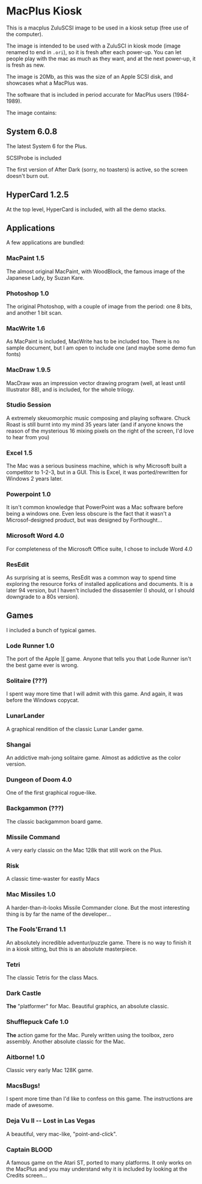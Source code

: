 # MacPlus Kiosk

This is a macplus ZuluSCSI image to be used in a kiosk setup (free use of the computer).

The image is intended to be used with a ZuluSCI in kiosk mode (image renamed to end in ``.ori``), so it is fresh after each power-up. You can let people play with the mac as much as they want, and at the next power-up, it is fresh as new.

The image is 20Mb, as this was the size of an Apple SCSI disk, and showcases what a MacPlus was.

The software that is included in period accurate for MacPlus users (1984-1989).

The image contains:

## System 6.0.8

The latest System 6 for the Plus.

SCSIProbe is included

The first version of After Dark (sorry, no toasters) is active, so the screen doesn't burn out.

## HyperCard 1.2.5

At the top level, HyperCard is included, with all the demo stacks.

## Applications

A few applications are bundled:

### MacPaint 1.5

The almost original MacPaint, with WoodBlock, the famous image of the Japanese Lady, by Suzan Kare.

### Photoshop 1.0

The original Photoshop, with a couple of image from the period: one 8 bits, and another 1 bit scan.

### MacWrite 1.6

As MacPaint is included, MacWrite has to be included too. There is no sample document, but I am open to include one (and maybe some demo fun fonts)

### MacDraw 1.9.5

MacDraw was an impression vector drawing program (well, at least until Illustrator 88), and is included, for the whole trilogy.

### Studio Session

A extremely skeuomorphic music composing and playing software. Chuck Roast is still burnt into my mind 35 years later (and if anyone knows the reason of the mysterious 16 mixing pixels on the right of the screen, I'd love to hear from you)

### Excel 1.5

The Mac was a serious business machine, which is why Microsoft built a competitor to 1-2-3, but in a GUI. This is Excel, it was ported/rewritten for Windows 2 years later.

### Powerpoint 1.0

It isn't common knowledge that PowerPoint was a Mac software before being a windows one. Even less obscure is the fact that it wasn't a Microsof-designed product, but was designed by Forthought...

### Microsoft Word 4.0

For completeness of the Microsoft Office suite, I chose to include Word 4.0

### ResEdit

As surprising at is seems, ResEdit was a common way to spend time exploring the resource forks of installed applications and documents. It is a later 94 version, but I haven't included the dissasemler (I should, or I should downgrade to a 80s version).

## Games

I included a bunch of typical games.

### Lode Runner 1.0

The port of the Apple ][ game. Anyone that tells you that Lode Runner isn't the best game ever is wrong.

### Solitaire (???)

I spent way more time that I will admit with this game. And again, it was before the Windows copycat.

### LunarLander

A graphical rendition of the classic Lunar Lander game.

### Shangai

An addictive mah-jong solitaire game. Almost as addictive as the color version.

### Dungeon of Doom 4.0

One of the first graphical rogue-like.

### Backgammon (???)

The classic backgammon board game.

### Missile Command

A very early classic on the Mac 128k that still work on the Plus.

### Risk

A classic time-waster for eastly Macs

### Mac Missiles 1.0

A harder-than-it-looks Missile Commander clone. But the most interesting thing is by far the name of the developer...

### The Fools'Errand 1.1

An absolutely incredible adventur/puzzle game. There is no way to finish it in a kiosk sitting, but this is an absolute masterpiece.

### Tetri

The classic Tetris for the class Macs.

### Dark Castle

**The** "platformer" for Mac. Beautiful graphics, an absolute classic.

### Shufflepuck Cafe 1.0

**The** action game for the Mac. Purely written using the toolbox, zero assembly. Another absolute classic for the Mac.

### Aitborne! 1.0

Classic very early Mac 128K game.

### MacsBugs!

I spent more time than I'd like to confess on this game. The instructions are made of awesome.

### Deja Vu II -- Lost in Las Vegas

A beautiful, very mac-like, "point-and-click".

### Captain BLOOD

A famous game on the Atari ST, ported to many platforms. It only works on the MacPlus and you may understand why it is included by looking at the Credits screen...
